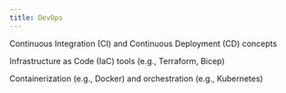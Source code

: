 ```yaml
---
title: DevOps
---
```


Continuous Integration (CI) and Continuous Deployment (CD) concepts

Infrastructure as Code (IaC) tools (e.g., Terraform, Bicep)

Containerization (e.g., Docker) and orchestration (e.g., Kubernetes)

